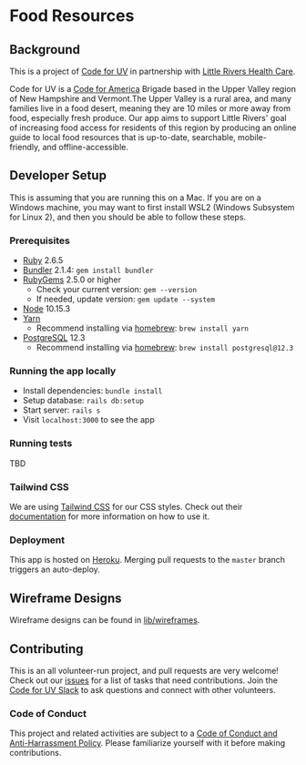 # Food Resources

## Background

This is a project of [Code for UV](http://www.codeforuv.org/) in partnership with [Little Rivers Health Care](https://www.littlerivers.org/).

Code for UV is a [Code for America](https://www.codeforamerica.org/) Brigade based in the Upper Valley region of New Hampshire and Vermont.The Upper Valley is a rural area, and many families live in a food desert, meaning they are 10 miles or more away from food, especially fresh produce. Our app aims to support Little Rivers' goal of increasing food access for residents of this region by producing an online guide to local food resources that is up-to-date, searchable, mobile-friendly, and offline-accessible.

## Developer Setup
This is assuming that you are running this on a Mac. If you are on a Windows machine, you may want to first install WSL2 (Windows Subsystem for Linux 2), and then you should be able to follow these steps.

### Prerequisites
- [Ruby](https://ruby-doc.org/) 2.6.5
- [Bundler](https://bundler.io/) 2.1.4: `gem install bundler`
- [RubyGems](https://rubygems.org/pages/download) 2.5.0 or higher
  - Check your current version: `gem --version`
  - If needed, update version: `gem update --system`
- [Node](https://nodejs.org/en/download/) 10.15.3
- [Yarn](https://classic.yarnpkg.com/en/docs/install)
  - Recommend installing via [homebrew](https://brew.sh/): `brew install yarn`
- [PostgreSQL](https://www.postgresql.org/) 12.3
  - Recommend installing via [homebrew](https://brew.sh/): `brew install postgresql@12.3`

### Running the app locally
- Install dependencies: `bundle install`
- Setup database: `rails db:setup`
- Start server: `rails s`
- Visit `localhost:3000` to see the app

### Running tests
TBD

### Tailwind CSS
We are using [Tailwind CSS](https://tailwindcss.com/) for our CSS styles. Check out their [documentation](https://tailwindcss.com/docs/) for more information on how to use it.

### Deployment
This app is hosted on [Heroku](https://www.heroku.com). Merging pull requests to the `master` branch triggers an auto-deploy.

## Wireframe Designs
Wireframe designs can be found in [lib/wireframes](lib/wireframes).

## Contributing
This is an all volunteer-run project, and pull requests are very welcome! Check out our [issues](https://github.com/codeforUV/food_resources/issues) for a list of tasks that need contributions. Join the [Code for UV Slack](https://join.slack.com/t/codeforuv/shared_invite/zt-er1lyzw6-o3YKylqiImsnMaQ_bBnS8w) to ask questions and connect with other volunteers.

### Code of Conduct
This project and related activities are subject to a [Code of Conduct and Anti-Harrassment Policy](https://github.com/codeforUV/code_of_conduct/blob/master/code_of_conduct.md). Please familiarize yourself with it before making contributions.
